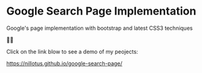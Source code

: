 # Google Search Page Implementation
Google's page implementation with bootstrap and latest CSS3 techniques

👀😉


Click on the link blow to see a demo of my peojects:


https://nillotus.github.io/google-search-page/
